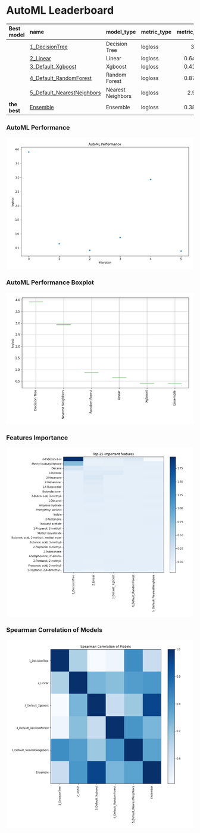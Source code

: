 # AutoML Leaderboard

| Best model   | name                                                               | model_type        | metric_type   |   metric_value |   train_time |
|:-------------|:-------------------------------------------------------------------|:------------------|:--------------|---------------:|-------------:|
|              | [1_DecisionTree](1_DecisionTree/README.md)                         | Decision Tree     | logloss       |       3.9089   |        17.96 |
|              | [2_Linear](2_Linear/README.md)                                     | Linear            | logloss       |       0.648711 |        13.55 |
|              | [3_Default_Xgboost](3_Default_Xgboost/README.md)                   | Xgboost           | logloss       |       0.418621 |        16.3  |
|              | [4_Default_RandomForest](4_Default_RandomForest/README.md)         | Random Forest     | logloss       |       0.872037 |        16.22 |
|              | [5_Default_NearestNeighbors](5_Default_NearestNeighbors/README.md) | Nearest Neighbors | logloss       |       2.93421  |         5.88 |
| **the best** | [Ensemble](Ensemble/README.md)                                     | Ensemble          | logloss       |       0.389198 |         0.31 |

### AutoML Performance
![AutoML Performance](ldb_performance.png)

### AutoML Performance Boxplot
![AutoML Performance Boxplot](ldb_performance_boxplot.png)

### Features Importance
![features importance across models](features_heatmap.png)



### Spearman Correlation of Models
![models spearman correlation](correlation_heatmap.png)

